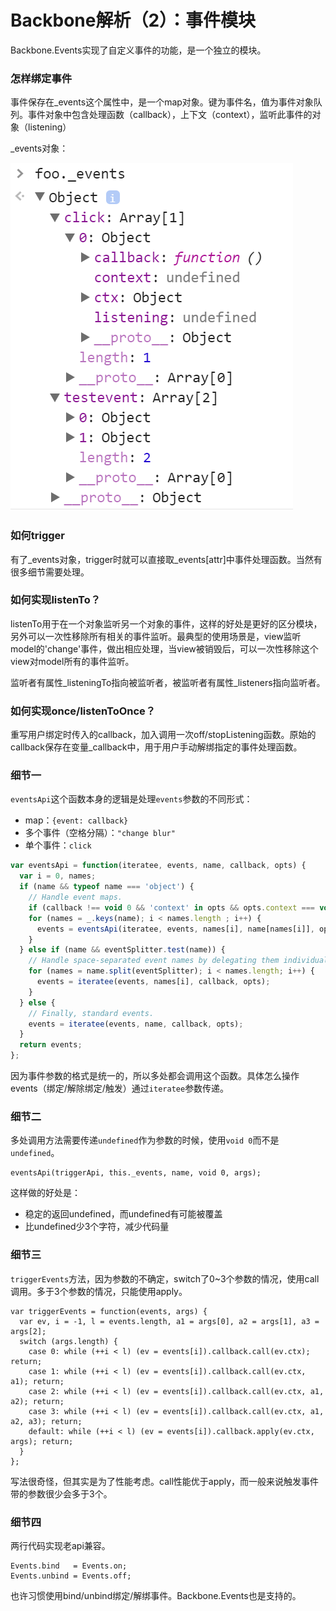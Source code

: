 # Backbone解析（2）：事件模块

Backbone.Events实现了自定义事件的功能，是一个独立的模块。

### 怎样绑定事件
事件保存在_events这个属性中，是一个map对象。键为事件名，值为事件对象队列。事件对象中包含处理函数（callback），上下文（context），监听此事件的对象（listening）

_events对象：

![](/blog/images/backbone.events.png)

### 如何trigger
有了_events对象，trigger时就可以直接取_events[attr]中事件处理函数。当然有很多细节需要处理。

### 如何实现listenTo？
listenTo用于在一个对象监听另一个对象的事件，这样的好处是更好的区分模块，另外可以一次性移除所有相关的事件监听。最典型的使用场景是，view监听model的'change'事件，做出相应处理，当view被销毁后，可以一次性移除这个view对model所有的事件监听。

监听者有属性_listeningTo指向被监听者，被监听者有属性_listeners指向监听者。

### 如何实现once/listenToOnce？
重写用户绑定时传入的callback，加入调用一次off/stopListening函数。原始的callback保存在变量_callback中，用于用户手动解绑指定的事件处理函数。

### 细节一
`eventsApi`这个函数本身的逻辑是处理`events`参数的不同形式：
- map：`{event: callback}`
- 多个事件（空格分隔）：`"change blur"`
- 单个事件：`click`

```js
var eventsApi = function(iteratee, events, name, callback, opts) {
  var i = 0, names;
  if (name && typeof name === 'object') {
    // Handle event maps.
    if (callback !== void 0 && 'context' in opts && opts.context === void 0) opts.context = callback;
    for (names = _.keys(name); i < names.length ; i++) {
      events = eventsApi(iteratee, events, names[i], name[names[i]], opts);
    }
  } else if (name && eventSplitter.test(name)) {
    // Handle space-separated event names by delegating them individually.
    for (names = name.split(eventSplitter); i < names.length; i++) {
      events = iteratee(events, names[i], callback, opts);
    }
  } else {
    // Finally, standard events.
    events = iteratee(events, name, callback, opts);
  }
  return events;
};
```
因为事件参数的格式是统一的，所以多处都会调用这个函数。具体怎么操作events（绑定/解除绑定/触发）通过`iteratee`参数传递。

### 细节二
多处调用方法需要传递`undefined`作为参数的时候，使用`void 0`而不是`undefined`。
```
eventsApi(triggerApi, this._events, name, void 0, args);
```
这样做的好处是：
- 稳定的返回undefined，而undefined有可能被覆盖
- 比undefined少3个字符，减少代码量

### 细节三
`triggerEvents`方法，因为参数的不确定，switch了0~3个参数的情况，使用call调用。多于3个参数的情况，只能使用apply。
```
var triggerEvents = function(events, args) {
  var ev, i = -1, l = events.length, a1 = args[0], a2 = args[1], a3 = args[2];
  switch (args.length) {
    case 0: while (++i < l) (ev = events[i]).callback.call(ev.ctx); return;
    case 1: while (++i < l) (ev = events[i]).callback.call(ev.ctx, a1); return;
    case 2: while (++i < l) (ev = events[i]).callback.call(ev.ctx, a1, a2); return;
    case 3: while (++i < l) (ev = events[i]).callback.call(ev.ctx, a1, a2, a3); return;
    default: while (++i < l) (ev = events[i]).callback.apply(ev.ctx, args); return;
  }
};
```

写法很奇怪，但其实是为了性能考虑。call性能优于apply，而一般来说触发事件带的参数很少会多于3个。

### 细节四
两行代码实现老api兼容。
```
Events.bind   = Events.on;
Events.unbind = Events.off;
```
也许习惯使用bind/unbind绑定/解绑事件。Backbone.Events也是支持的。